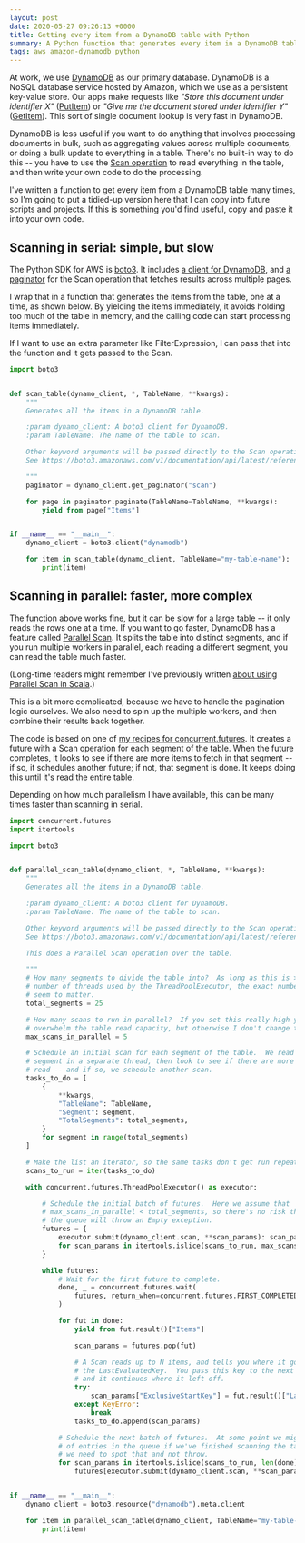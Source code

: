 ```yaml
---
layout: post
date: 2020-05-27 09:26:13 +0000
title: Getting every item from a DynamoDB table with Python
summary: A Python function that generates every item in a DynamoDB table.
tags: aws amazon-dynamodb python
---
```


At work, we use [DynamoDB] as our primary database.
DynamoDB is a NoSQL database service hosted by Amazon, which we use as a persistent key-value store.
Our apps make requests like *"Store this document under identifier X"* ([PutItem]) or *"Give me the document stored under identifier Y"* ([GetItem]).
This sort of single document lookup is very fast in DynamoDB.

DynamoDB is less useful if you want to do anything that involves processing documents in bulk, such as aggregating values across multiple documents, or doing a bulk update to everything in a table.
There's no built-in way to do this -- you have to use the [Scan operation] to read everything in the table, and then write your own code to do the processing.

I've written a function to get every item from a DynamoDB table many times, so I'm going to put a tidied-up version here that I can copy into future scripts and projects.
If this is something you'd find useful, copy and paste it into your own code.

[DynamoDB]: https://en.wikipedia.org/wiki/Amazon_DynamoDB
[PutItem]: https://docs.aws.amazon.com/amazondynamodb/latest/APIReference/API_PutItem.html
[GetItem]: https://docs.aws.amazon.com/amazondynamodb/latest/APIReference/API_GetItem.html
[Scan operation]: https://docs.aws.amazon.com/amazondynamodb/latest/APIReference/API_Scan.html



## Scanning in serial: simple, but slow

The Python SDK for AWS is [boto3].
It includes [a client for DynamoDB], and [a paginator] for the Scan operation that fetches results across multiple pages.

I wrap that in a function that generates the items from the table, one at a time, as shown below.
By yielding the items immediately, it avoids holding too much of the table in memory, and the calling code can start processing items immediately.

If I want to use an extra parameter like FilterExpression, I can pass that into the function and it gets passed to the Scan.

```python
import boto3


def scan_table(dynamo_client, *, TableName, **kwargs):
    """
    Generates all the items in a DynamoDB table.

    :param dynamo_client: A boto3 client for DynamoDB.
    :param TableName: The name of the table to scan.

    Other keyword arguments will be passed directly to the Scan operation.
    See https://boto3.amazonaws.com/v1/documentation/api/latest/reference/services/dynamodb.html#DynamoDB.Client.scan

    """
    paginator = dynamo_client.get_paginator("scan")

    for page in paginator.paginate(TableName=TableName, **kwargs):
        yield from page["Items"]


if __name__ == "__main__":
    dynamo_client = boto3.client("dynamodb")

    for item in scan_table(dynamo_client, TableName="my-table-name"):
        print(item)
```

[boto3]: https://boto3.amazonaws.com/v1/documentation/api/latest/index.html
[a client for DynamoDB]: https://boto3.amazonaws.com/v1/documentation/api/latest/reference/services/dynamodb.html
[a paginator]: https://boto3.amazonaws.com/v1/documentation/api/latest/reference/services/dynamodb.html#paginators



## Scanning in parallel: faster, more complex

The function above works fine, but it can be slow for a large table -- it only reads the rows one at a time.
If you want to go faster, DynamoDB has a feature called [Parallel Scan].
It splits the table into distinct segments, and if you run multiple workers in parallel, each reading a different segment, you can read the table much faster.

(Long-time readers might remember I've previously written [about using Parallel Scan in Scala].)

This is a bit more complicated, because we have to handle the pagination logic ourselves.
We also need to spin up the multiple workers, and then combine their results back together.

The code is based on one of [my recipes for concurrent.futures].
It creates a future with a Scan operation for each segment of the table.
When the future completes, it looks to see if there are more items to fetch in that segment -- if so, it schedules another future; if not, that segment is done.
It keeps doing this until it's read the entire table.

Depending on how much parallelism I have available, this can be many times faster than scanning in serial.

```python
import concurrent.futures
import itertools

import boto3


def parallel_scan_table(dynamo_client, *, TableName, **kwargs):
    """
    Generates all the items in a DynamoDB table.

    :param dynamo_client: A boto3 client for DynamoDB.
    :param TableName: The name of the table to scan.

    Other keyword arguments will be passed directly to the Scan operation.
    See https://boto3.amazonaws.com/v1/documentation/api/latest/reference/services/dynamodb.html#DynamoDB.Client.scan

    This does a Parallel Scan operation over the table.

    """
    # How many segments to divide the table into?  As long as this is >= to the
    # number of threads used by the ThreadPoolExecutor, the exact number doesn't
    # seem to matter.
    total_segments = 25

    # How many scans to run in parallel?  If you set this really high you could
    # overwhelm the table read capacity, but otherwise I don't change this much.
    max_scans_in_parallel = 5

    # Schedule an initial scan for each segment of the table.  We read each
    # segment in a separate thread, then look to see if there are more rows to
    # read -- and if so, we schedule another scan.
    tasks_to_do = [
        {
            **kwargs,
            "TableName": TableName,
            "Segment": segment,
            "TotalSegments": total_segments,
        }
        for segment in range(total_segments)
    ]

    # Make the list an iterator, so the same tasks don't get run repeatedly.
    scans_to_run = iter(tasks_to_do)

    with concurrent.futures.ThreadPoolExecutor() as executor:

        # Schedule the initial batch of futures.  Here we assume that
        # max_scans_in_parallel < total_segments, so there's no risk that
        # the queue will throw an Empty exception.
        futures = {
            executor.submit(dynamo_client.scan, **scan_params): scan_params
            for scan_params in itertools.islice(scans_to_run, max_scans_in_parallel)
        }

        while futures:
            # Wait for the first future to complete.
            done, _ = concurrent.futures.wait(
                futures, return_when=concurrent.futures.FIRST_COMPLETED
            )

            for fut in done:
                yield from fut.result()["Items"]

                scan_params = futures.pop(fut)

                # A Scan reads up to N items, and tells you where it got to in
                # the LastEvaluatedKey.  You pass this key to the next Scan operation,
                # and it continues where it left off.
                try:
                    scan_params["ExclusiveStartKey"] = fut.result()["LastEvaluatedKey"]
                except KeyError:
                    break
                tasks_to_do.append(scan_params)

            # Schedule the next batch of futures.  At some point we might run out
            # of entries in the queue if we've finished scanning the table, so
            # we need to spot that and not throw.
            for scan_params in itertools.islice(scans_to_run, len(done)):
                futures[executor.submit(dynamo_client.scan, **scan_params)] = scan_params


if __name__ == "__main__":
    dynamo_client = boto3.resource("dynamodb").meta.client

    for item in parallel_scan_table(dynamo_client, TableName="my-table-name"):
        print(item)
```

[Parallel Scan]: https://docs.aws.amazon.com/amazondynamodb/latest/developerguide/Scan.html#Scan.ParallelScan
[about using Parallel Scan in Scala]: /2018/08/parallel-scan-scanamo/
[my recipes for concurrent.futures]: /2019/10/adventures-with-concurrent-futures/

